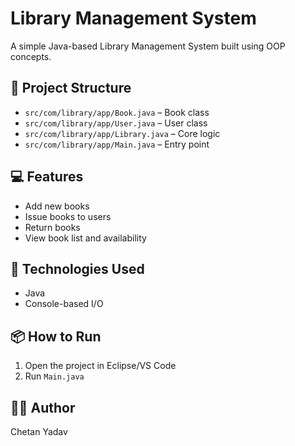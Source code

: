 # Library Management System

A simple Java-based Library Management System built using OOP concepts.

## 📁 Project Structure
- `src/com/library/app/Book.java` – Book class
- `src/com/library/app/User.java` – User class
- `src/com/library/app/Library.java` – Core logic
- `src/com/library/app/Main.java` – Entry point

## 💻 Features
- Add new books
- Issue books to users
- Return books
- View book list and availability

## 🔧 Technologies Used
- Java
- Console-based I/O

## 📦 How to Run
1. Open the project in Eclipse/VS Code
2. Run `Main.java`

## 👨‍💻 Author
Chetan Yadav

